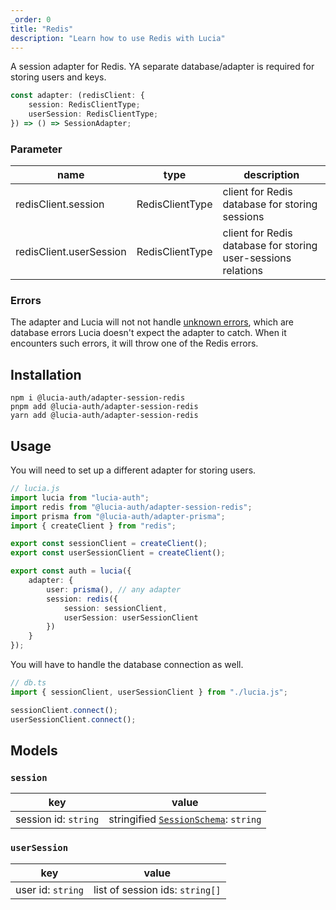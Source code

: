 ```yaml
---
_order: 0
title: "Redis"
description: "Learn how to use Redis with Lucia"
---
```


A session adapter for Redis. YA separate database/adapter is required for storing users and keys.

```ts
const adapter: (redisClient: {
	session: RedisClientType;
	userSession: RedisClientType;
}) => () => SessionAdapter;
```

### Parameter

| name                    | type            | description                                                   |
| ----------------------- | --------------- | ------------------------------------------------------------- |
| redisClient.session     | RedisClientType | client for Redis database for storing sessions                |
| redisClient.userSession | RedisClientType | client for Redis database for storing user-sessions relations |

### Errors

The adapter and Lucia will not not handle [unknown errors](/basics/error-handling#known-errors), which are database errors Lucia doesn't expect the adapter to catch. When it encounters such errors, it will throw one of the Redis errors.

## Installation

```
npm i @lucia-auth/adapter-session-redis
pnpm add @lucia-auth/adapter-session-redis
yarn add @lucia-auth/adapter-session-redis
```

## Usage

You will need to set up a different adapter for storing users.

```ts
// lucia.js
import lucia from "lucia-auth";
import redis from "@lucia-auth/adapter-session-redis";
import prisma from "@lucia-auth/adapter-prisma";
import { createClient } from "redis";

export const sessionClient = createClient();
export const userSessionClient = createClient();

export const auth = lucia({
	adapter: {
		user: prisma(), // any adapter
		session: redis({
			session: sessionClient,
			userSession: userSessionClient
		})
	}
});
```

You will have to handle the database connection as well.

```ts
// db.ts
import { sessionClient, userSessionClient } from "./lucia.js";

sessionClient.connect();
userSessionClient.connect();
```

## Models

### `session`

| key                  | value                                                                                            |
| -------------------- | ------------------------------------------------------------------------------------------------ |
| session id: `string` | stringified [`SessionSchema`](/reference/lucia-auth/types#sessionschema#schema-type-1): `string` |

### `userSession`

| key               | value                           |
| ----------------- | ------------------------------- |
| user id: `string` | list of session ids: `string[]` |
